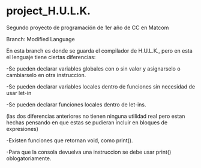 ﻿# project_H.U.L.K.
Segundo proyecto de programación de 1er año de CC en Matcom 

Branch: Modified Language

En esta branch es donde se guarda el compilador de H.U.L.K., pero en esta el lenguaje tiene ciertas diferencias:

-Se pueden declarar variables globales con o sin valor y asignarselo o cambiarselo en otra instruccion.

-Se pueden declarar variables locales dentro de funciones sin necesidad de usar let-in

-Se pueden declarar funciones locales dentro de let-ins.

(las dos diferencias anteriores no tienen ninguna utilidad real pero estan hechas pensando en que estas se pudieran incluir en bloques de expresiones)

-Existen funciones que retornan void, como print().

-Para que la consola devuelva una instruccion se debe usar print() oblogatoriamente.
